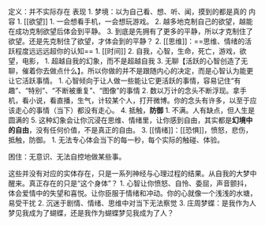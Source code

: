 定义：并不实际存在
表现
	1. 梦境：以为自己看、想、听、闻，摸到的都是真的
内容
	1. [[欲望]] 
		1. 一会想看手机，一会想玩游戏。
		2. 越多地克制自己的欲望，越能在成功克制欲望后体会到平静。
		3. 到底是先拥有了更多的平静，所以才克制住了欲望。还是先克制住了欲望，才体会到的平静？
	2. [[思维]]：==思维、情绪的活跃程度远远远超你的认知== 
		1. [[时间]] 
		2. 自我，心智，生命，死亡，游戏，欲望，电影，
			1. 超越自我的幻象，而不是超越自我
		3. 无聊【活跃的心智创造了无聊，催着你去做点什么】。所以你做的并不是跟随内心的决定，而是心智认为能更让它活跃事情。
			1. 心智倾向于让人做一些能让它更活跃的事情，容易记住“有趣”、“特别”、“不断被重复”、“图像”的事情
			2. 数以万计的念头不断浮现。拿手机，看小说，看直播，生气，计较某个人，打开微博。你的念头有许多，以至于应该走心的事情（当下）都没有走心。
		4. 抵触，**防御** 
			1. 不满。人有缺点，但人生是圆满的
		5. 这种幻象会让你沉浸在思维、情绪里，让你感到自由，其实都是**幻境中的自由**，没有任何价值，不是真正的自由。
	3. [[情绪]]：[[恐惧]]，愤怒，悲伤，抵触，防御。
		1. 无法专心体会当下的每一秒，每个实际的触碰、体验。

困住：无意识、无法自控地做某些事。

这些并没有对应的实体存在，只是一系列神经与心理过程的结果。从自我的大梦中醒来。真正存在的只是“这个身体”？
	1. 心智让你愤怒、自怜、委屈，声音颤抖，体会爱情中的失望和喜悦。让你臣服于情绪和冲动。你的心就像一个浅浅的水塘，易受干扰
	2. 沉迷于剧情、情绪、思维中对当下无法察觉
	3. 庄周梦蝶：是我作为人梦见我成为了蝴蝶，还是我作为蝴蝶梦见我成为了人？